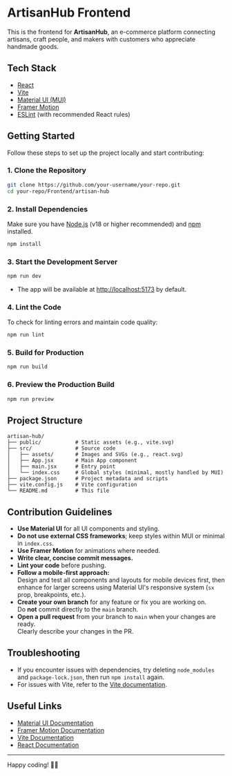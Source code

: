 # ArtisanHub Frontend

This is the frontend for **ArtisanHub**, an e-commerce platform connecting artisans, craft people, and makers with customers who appreciate handmade goods.

## Tech Stack

- [React](https://react.dev/)
- [Vite](https://vitejs.dev/)
- [Material UI (MUI)](https://mui.com/)
- [Framer Motion](https://www.framer.com/motion/)
- [ESLint](https://eslint.org/) (with recommended React rules)

## Getting Started

Follow these steps to set up the project locally and start contributing:

### 1. Clone the Repository

```sh
git clone https://github.com/your-username/your-repo.git
cd your-repo/Frontend/artisan-hub
```

### 2. Install Dependencies

Make sure you have [Node.js](https://nodejs.org/) (v18 or higher recommended) and [npm](https://www.npmjs.com/) installed.

```sh
npm install
```

### 3. Start the Development Server

```sh
npm run dev
```

- The app will be available at [http://localhost:5173](http://localhost:5173) by default.

### 4. Lint the Code

To check for linting errors and maintain code quality:

```sh
npm run lint
```

### 5. Build for Production

```sh
npm run build
```

### 6. Preview the Production Build

```sh
npm run preview
```

## Project Structure

```
artisan-hub/
├── public/           # Static assets (e.g., vite.svg)
├── src/              # Source code
│   ├── assets/       # Images and SVGs (e.g., react.svg)
│   ├── App.jsx       # Main App component
│   ├── main.jsx      # Entry point
│   └── index.css     # Global styles (minimal, mostly handled by MUI)
├── package.json      # Project metadata and scripts
├── vite.config.js    # Vite configuration
└── README.md         # This file
```

## Contribution Guidelines

- **Use Material UI** for all UI components and styling.
- **Do not use external CSS frameworks**; keep styles within MUI or minimal in `index.css`.
- **Use Framer Motion** for animations where needed.
- **Write clear, concise commit messages.**
- **Lint your code** before pushing.
- **Follow a mobile-first approach:**  
  Design and test all components and layouts for mobile devices first, then enhance for larger screens using Material UI's responsive system (`sx` prop, breakpoints, etc.).
- **Create your own branch** for any feature or fix you are working on.  
  Do **not** commit directly to the `main` branch.
- **Open a pull request** from your branch to `main` when your changes are ready.  
  Clearly describe your changes in the PR.

## Troubleshooting

- If you encounter issues with dependencies, try deleting `node_modules` and `package-lock.json`, then run `npm install` again.
- For issues with Vite, refer to the [Vite documentation](https://vitejs.dev/guide/).

## Useful Links

- [Material UI Documentation](https://mui.com/)
- [Framer Motion Documentation](https://www.framer.com/motion/)
- [Vite Documentation](https://vitejs.dev/guide/)
- [React Documentation](https://react.dev/)

---

Happy coding! 🎨🚀
